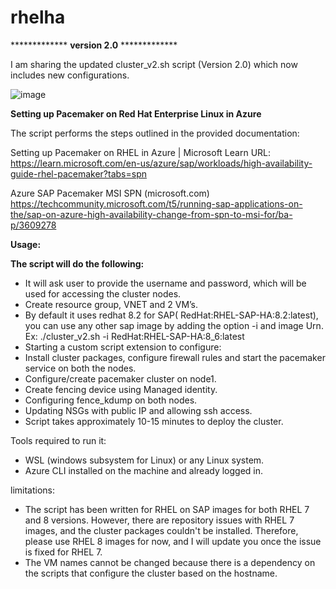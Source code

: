 # rhelha

************* ****version 2.0**** *************

I am sharing the updated cluster_v2.sh script (Version 2.0) which now includes new configurations.

![image](https://github.com/spalnatik/rhelha/assets/139609488/4a4e9f40-2d35-4c17-b89d-faf505278ba9)


**Setting up Pacemaker on Red Hat Enterprise Linux in Azure**

  The script performs the steps outlined in the provided documentation:
 
Setting up Pacemaker on RHEL in Azure | Microsoft Learn URL: https://learn.microsoft.com/en-us/azure/sap/workloads/high-availability-guide-rhel-pacemaker?tabs=spn

Azure SAP Pacemaker MSI SPN (microsoft.com) https://techcommunity.microsoft.com/t5/running-sap-applications-on-the/sap-on-azure-high-availability-change-from-spn-to-msi-for/ba-p/3609278
 
**Usage:**
 
**The script will do the following:**
 
-	It will ask user to provide the username and password, which will be used for accessing the cluster nodes.
-	Create resource group, VNET and 2 VM’s.
-	By default it uses redhat 8.2 for SAP( RedHat:RHEL-SAP-HA:8.2:latest), you can use any other sap image by adding the option -i and image Urn.
Ex:
./cluster_v2.sh -i RedHat:RHEL-SAP-HA:8_6:latest
-	Starting a custom script extension to configure:
  -	Install cluster packages, configure firewall rules and start the pacemaker service on both the nodes.
  -	Configure/create pacemaker cluster on node1.
  -	Create fencing device using Managed identity.
  -	Configuring fence_kdump on both nodes.
-	Updating NSGs with public IP and allowing ssh access. 
-	Script takes approximately 10-15 minutes to deploy the cluster.
 
Tools required to run it:
-	WSL (windows subsystem for Linux) or any Linux system.
-	Azure CLI installed on the machine and already logged in.
 
limitations:
-	The script has been written for RHEL on SAP images for both RHEL 7 and 8 versions. However, there are repository issues with RHEL 7 images, and the cluster packages couldn't be installed. Therefore, please use RHEL 8 images for now, and I will update you once the issue is fixed for RHEL 7.
-	The VM names cannot be changed because there is a dependency on the scripts that configure the cluster based on the hostname.
